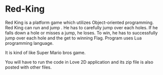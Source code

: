 # Red-King
 
Red King is a platform game which utilizes Object-oriented programming. Red King can run and jump . He has to carefully jump over each holes. 
If he falls down a hole or misses a jump, he loses. To win, he has to successfully jump over each hole and the get to winning Flag.
Program uses Lua programming language. 

It is kind of like Super Mario bros game. 

You will have to run the code in Love 2D application and its zip file is also posted with other files.


